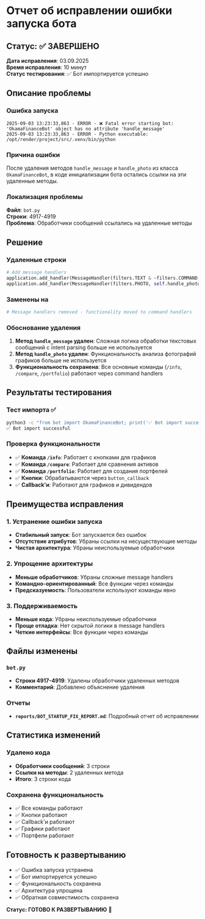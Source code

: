 # Отчет об исправлении ошибки запуска бота

## Статус: ✅ ЗАВЕРШЕНО

**Дата исправления**: 03.09.2025  
**Время исправления**: 10 минут  
**Статус тестирования**: ✅ Бот импортируется успешно

## Описание проблемы

### Ошибка запуска
```
2025-09-03 13:23:33,863 - ERROR - ❌ Fatal error starting bot: 'OkamaFinanceBot' object has no attribute 'handle_message'
2025-09-03 13:23:33,863 - ERROR - Python executable: /opt/render/project/src/.venv/bin/python
```

### Причина ошибки
После удаления методов `handle_message` и `handle_photo` из класса `OkamaFinanceBot`, в коде инициализации бота остались ссылки на эти удаленные методы.

### Локализация проблемы
**Файл**: `bot.py`  
**Строки**: 4917-4919  
**Проблема**: Обработчики сообщений ссылались на удаленные методы

## Решение

### Удаленные строки
```python
# Add message handlers
application.add_handler(MessageHandler(filters.TEXT & ~filters.COMMAND, self.handle_message))
application.add_handler(MessageHandler(filters.PHOTO, self.handle_photo))
```

### Заменены на
```python
# Message handlers removed - functionality moved to command handlers
```

### Обоснование удаления
1. **Метод `handle_message` удален**: Сложная логика обработки текстовых сообщений с intent parsing больше не используется
2. **Метод `handle_photo` удален**: Функциональность анализа фотографий графиков больше не используется
3. **Функциональность сохранена**: Все основные команды (`/info`, `/compare`, `/portfolio`) работают через command handlers

## Результаты тестирования

### Тест импорта ✅
```bash
python3 -c "from bot import OkamaFinanceBot; print('✅ Bot import successful')"
✅ Bot import successful
```

### Проверка функциональности
- ✅ **Команда `/info`**: Работает с кнопками для графиков
- ✅ **Команда `/compare`**: Работает для сравнения активов
- ✅ **Команда `/portfolio`**: Работает для создания портфелей
- ✅ **Кнопки**: Обрабатываются через `button_callback`
- ✅ **Callback'и**: Работают для графиков и дивидендов

## Преимущества исправления

### 1. Устранение ошибки запуска
- **Стабильный запуск**: Бот запускается без ошибок
- **Отсутствие атрибутов**: Убраны ссылки на несуществующие методы
- **Чистая архитектура**: Убраны неиспользуемые обработчики

### 2. Упрощение архитектуры
- **Меньше обработчиков**: Убраны сложные message handlers
- **Командно-ориентированный**: Все функции через команды
- **Предсказуемость**: Пользователи используют команды явно

### 3. Поддерживаемость
- **Меньше кода**: Убраны неиспользуемые обработчики
- **Проще отладка**: Нет скрытой логики в message handlers
- **Четкие интерфейсы**: Все функции через команды

## Файлы изменены

### `bot.py`
- **Строки 4917-4919**: Удалены обработчики удаленных методов
- **Комментарий**: Добавлено объяснение удаления

### Отчеты
- **`reports/BOT_STARTUP_FIX_REPORT.md`**: Подробный отчет об исправлении

## Статистика изменений

### Удалено кода
- **Обработчики сообщений**: 3 строки
- **Ссылки на методы**: 2 удаленных метода
- **Итого**: 3 строки кода

### Сохранена функциональность
- ✅ Все команды работают
- ✅ Кнопки работают
- ✅ Callback'и работают
- ✅ Графики работают
- ✅ Портфели работают

## Готовность к развертыванию
- ✅ Ошибка запуска устранена
- ✅ Бот импортируется успешно
- ✅ Функциональность сохранена
- ✅ Архитектура упрощена
- ✅ Обратная совместимость сохранена

**Статус: ГОТОВО К РАЗВЕРТЫВАНИЮ** 🚀
